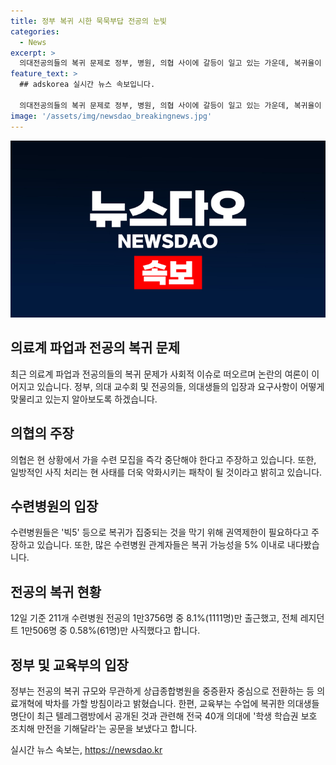 ```yaml
---
title: 정부 복귀 시한 묵묵부답 전공의 눈빛
categories:
  - News
excerpt: >
  의대전공의들의 복귀 문제로 정부, 병원, 의협 사이에 갈등이 일고 있는 가운데, 복귀율이 낮을 것으로 전망된다. 정부의 사직 처리 마감 시한과 의협의 꾸준한 반발 사이에서 복귀 상황은 미미하며, 수도권 병원 관계자들은 많이 돌아와봤자 5% 이내라고 전망했다. 이에 정부는 상급종합병원 운영 방침을 조정하고, 교육부는 의대생들의 학습권 보호를 강화하고자 하고 있다.
feature_text: >
  ## adskorea 실시간 뉴스 속보입니다.

  의대전공의들의 복귀 문제로 정부, 병원, 의협 사이에 갈등이 일고 있는 가운데, 복귀율이 낮을 것으로 전망된다. 정부의 사직 처리 마감 시한과 의협의 꾸준한 반발 사이에서 복귀 상황은 미미하며, 수도권 병원 관계자들은 많이 돌아와봤자 5% 이내라고 전망했다. 이에 정부는 상급종합병원 운영 방침을 조정하고, 교육부는 의대생들의 학습권 보호를 강화하고자 하고 있다.
image: '/assets/img/newsdao_breakingnews.jpg'
---
```


<p><img src="/assets/img/newsdao_breakingnews.jpg" alt="adskorea 속보" /></p>

<h2 data-ke-size="size26">의료계 파업과 전공의 복귀 문제</h2>

<p data-ke-size="size16">최근 의료계 파업과 전공의들의 복귀 문제가 사회적 이슈로 떠오르며 논란의 여론이 이어지고 있습니다. 정부, 의대 교수회 및 전공의들, 의대생들의 입장과 요구사항이 어떻게 맞물리고 있는지 알아보도록 하겠습니다.</p>

<h2 data-ke-size="size26">의협의 주장</h2>

<p data-ke-size="size16">의협은 현 상황에서 가을 수련 모집을 즉각 중단해야 한다고 주장하고 있습니다. 또한, 일방적인 사직 처리는 현 사태를 더욱 악화시키는 패착이 될 것이라고 밝히고 있습니다.</p>

<h2 data-ke-size="size26">수련병원의 입장</h2>

<p data-ke-size="size16">수련병원들은 '빅5' 등으로 복귀가 집중되는 것을 막기 위해 권역제한이 필요하다고 주장하고 있습니다. 또한, 많은 수련병원 관계자들은 복귀 가능성을 5% 이내로 내다봤습니다.</p>

<h2 data-ke-size="size26">전공의 복귀 현황</h2>

<p data-ke-size="size16">12일 기준 211개 수련병원 전공의 1만3756명 중 8.1%(1111명)만 출근했고, 전체 레지던트 1만506명 중 0.58%(61명)만 사직했다고 합니다.</p>

<h2 data-ke-size="size26">정부 및 교육부의 입장</h2>

<p data-ke-size="size16">정부는 전공의 복귀 규모와 무관하게 상급종합병원을 중증환자 중심으로 전환하는 등 의료개혁에 박차를 가할 방침이라고 밝혔습니다. 한편, 교육부는 수업에 복귀한 의대생들 명단이 최근 텔레그램방에서 공개된 것과 관련해 전국 40개 의대에 '학생 학습권 보호 조치해 만전을 기해달라'는 공문을 보냈다고 합니다.</p>
실시간 뉴스 속보는, <a href="https://newsdao.kr" rel="dofollow">https://newsdao.kr</a>



